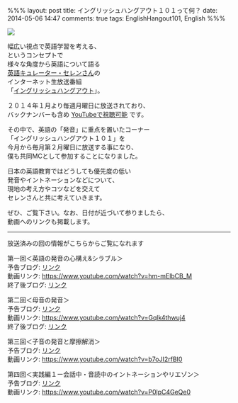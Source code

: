 %%%
layout: post
title: イングリッシュハングアウト１０１って何？
date: 2014-05-06 14:47
comments: true
tags: EnglishHangout101, English
%%%

<img src="/assets/images/common/english-hangout101-logo.jpeg" />

幅広い視点で英語学習を考える、<br />
というコンセプトで<br />
様々な角度から英語について語る<br />
[英語キュレーター・セレンさん](http://cellen.jp/)の<br />
インターネット生放送番組<br />
「[イングリッシュハングアウト](http://wailingual.jp/column/hangout.html)」。

２０１４年１月より毎週月曜日に放送されており、<br />
バックナンバーも含め [YouTubeで視聴可能](https://www.youtube.com/channel/UC5bDl45j5grWyL2QYo_XyKw) です。

その中で、英語の「発音」に重点を置いたコーナー<br />
「イングリッシュハングアウト１０１」を<br />
今月から毎月第２月曜日に放送する事になり、<br />
僕も共同MCとして参加することになりました。

日本の英語教育ではどうしても優先度の低い<br />
発音やイントネーションなどについて、<br />
現地の考え方やコツなどを交えて<br />
セレンさんと共に考えていきます。

ぜひ、ご覧下さい。なお、日付が近づいて参りましたら、<br />
動画へのリンクも掲載します。

<hr />

放送済みの回の情報がこちらからご覧になれます

第一回＜英語の発音の心構え&シラブル＞<br />
予告ブログ: <a href="/2014/05/12/english-hangout-101-1/" target="_blank">リンク</a><br />
動画リンク: <a href="https://www.youtube.com/watch?v=hm-mElbCB_M" target="_blank">https://www.youtube.com/watch?v=hm-mElbCB_M</a><br />
終了後ブログ: <a href="/2014/05/12/english-hangout-101-1-postmortem/" target="_blank">リンク</a>

第二回＜母音の発音＞<br />
予告ブログ: <a href="/2014/06/08/english-hangout-101-2/" target="_blank">リンク</a><br />
動画リンク: <a href="https://www.youtube.com/watch?v=Gqlk4thwuj4" target="_blank">https://www.youtube.com/watch?v=Gqlk4thwuj4</a><br />
終了後ブログ: <a href="/2014/06/11/english-hangout-101-2-postmortem/" target="_blank">リンク</a>

第三回＜子音の発音と摩擦解消＞<br />
予告ブログ: <a href="/2014/07/14/english-hangout-101-3/" target="_blank">リンク</a><br />
動画リンク: <a href="https://www.youtube.com/watch?v=b7oJI2rfBI0" target="_blank">https://www.youtube.com/watch?v=b7oJI2rfBI0</a><br />

第四回＜実践編１ー会話中・音読中のイントネーションやリエゾン＞<br />
予告ブログ: <a href="/2014/08/11/english-hangout-101-4/" target="_blank">リンク</a><br />
動画リンク: <a href="https://www.youtube.com/watch?v=P0lpC4GeQe0" target="_blank">https://www.youtube.com/watch?v=P0lpC4GeQe0</a><br />

